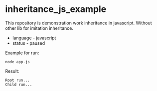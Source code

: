 # inheritance_js_example

This repository is demonstration work inheritance in javascript. Without other lib for imitation inheritance.
 
* language - javascript
* status - paused

Example for run:
```
node app.js
```
Result:
```
Root run...
Child run...
```